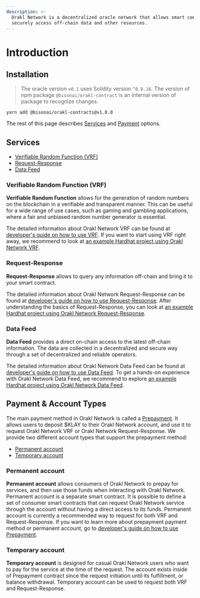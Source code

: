```yaml
---
description: >-
  Orakl Network is a decentralized oracle network that allows smart contracts to
  securely access off-chain data and other resources.
---
```


# Introduction

## Installation

> The oracle version `v0.1` uses Solidity version `^0.8.16`. The version of npm package `@bisonai/orakl-contract` is an internal version of package to recognize changes.

```
yarn add @bisonai/orakl-contracts@v1.0.0
```

The rest of this page describes [Services](./#services) and [Payment](./#payment) options.

## Services

* [Verifiable Random Function (VRF)](developers-guide/vrf.md)
* [Request-Response](developers-guide/request-response.md)
* [Data Feed](developers-guide/data-feed.md)

### Verifiable Random Function (VRF)

**Verifiable Random Function** allows for the generation of random numbers on the blockchain in a verifiable and transparent manner. This can be useful for a wide range of use cases, such as gaming and gambling applications, where a fair and unbiased random number generator is essential.

The detailed information about Orakl Network VRF can be found at [developer's guide on how to use VRF](developers-guide/vrf.md). If you want to start using VRF right away, we recommend to look at [an example Hardhat project using Orakl Network VRF](https://github.com/Bisonai/vrf-consumer).

### Request-Response

**Request-Response** allows to query any information off-chain and bring it to your smart contract.

The detailed information about Orakl Network Request-Response can be found at [developer's guide on how to use Request-Response](developers-guide/request-response.md). After understanding the basics of Request-Response, you can look at [an example Hardhat project using Orakl Network Request-Response](https://github.com/Bisonai/vrf-consumer).

### Data Feed

**Data Feed** provides a direct on-chain access to the latest off-chain information. The data are collected in a decentralized and secure way through a set of decentralized and reliable operators.

The detailed information about Orakl Network Data Feed can be found at [developer's guide on how to use Data Feed](developers-guide/data-feed.md). To get a hands-on experience with Orakl Network Data Feed, we recommend to explore [an example Hardhat project using Orakl Network Data Feed](https://github.com/Bisonai/data-feed-consumer).

## Payment & Account Types

The main payment method in Orakl Network is called a [Prepayment](developers-guide/prepayment.md). It allows users to deposit $KLAY to their Orakl Network account, and use it to request Orakl Network VRF or Orakl Network Request-Response. We provide two different account types that support the prepayment method:

* [Permanent account](./#permanent-account)
* [Temporary account](./#temporary-account)

### Permanent account

**Permanent account** allows consumers of Orakl Network to prepay for services, and then use those funds when interacting with Orakl Network. Permanent account is a separate smart contract. It is possible to define a set of consumer smart contracts that can request Orakl Network service through the account without having a direct access to its funds. Permanent account is currently a recommended way to request for both VRF and Request-Response. If you want to learn more about prepayment payment method or permanent account, go to [developer's guide on how to use Prepayment](developers-guide/prepayment.md).

### Temporary account

**Temporary account** is designed for casual Orakl Network users who want to pay for the service at the time of the request. The account exists inside of Prepayment contract since the request initiation until its fulfillment, or balance withdrawal. Temporary account can be used to request both VRF and Request-Response.
